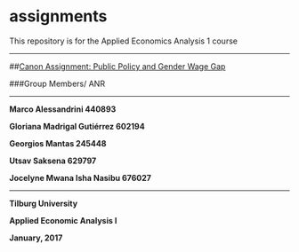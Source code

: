 # assignments
This repository is for the Applied Economics Analysis 1 course 
___

##[Canon Assignment: Public Policy and Gender Wage Gap](https://github.com/gmantas93/assignments/blob/master/Canon.md)

###Group Members/ ANR
___
**Marco Alessandrini 440893**

**Gloriana Madrigal Gutiérrez 602194**

**Georgios Mantas 245448**

**Utsav Saksena 629797**

**Jocelyne Mwana Isha Nasibu 676027**
___

**Tilburg University**

**Applied Economic Analysis I**

**January, 2017**
